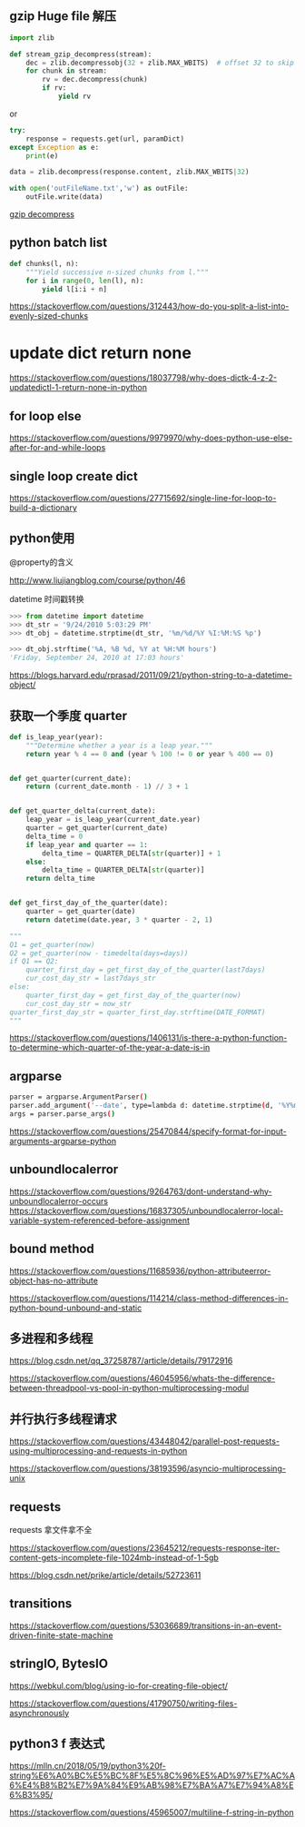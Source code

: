 ## gzip Huge file 解压


```python
import zlib

def stream_gzip_decompress(stream):
    dec = zlib.decompressobj(32 + zlib.MAX_WBITS)  # offset 32 to skip the header
    for chunk in stream:
        rv = dec.decompress(chunk)
        if rv:
            yield rv
```

or

```python
try:
    response = requests.get(url, paramDict)
except Exception as e:
    print(e)

data = zlib.decompress(response.content, zlib.MAX_WBITS|32)

with open('outFileName.txt','w') as outFile:
    outFile.write(data)
```


[gzip decompress](https://stackoverflow.com/questions/12571913/python-unzipping-stream-of-bytes)


## python batch list

```python
def chunks(l, n):
    """Yield successive n-sized chunks from l."""
    for i in range(0, len(l), n):
        yield l[i:i + n]
```

https://stackoverflow.com/questions/312443/how-do-you-split-a-list-into-evenly-sized-chunks


# update dict return none

https://stackoverflow.com/questions/18037798/why-does-dictk-4-z-2-updatedictl-1-return-none-in-python


## for loop else

https://stackoverflow.com/questions/9979970/why-does-python-use-else-after-for-and-while-loops


## single loop  create dict

https://stackoverflow.com/questions/27715692/single-line-for-loop-to-build-a-dictionary


## python使用

@property的含义

http://www.liujiangblog.com/course/python/46


datetime 时间戳转换
```python
>>> from datetime import datetime
>>> dt_str = '9/24/2010 5:03:29 PM'
>>> dt_obj = datetime.strptime(dt_str, '%m/%d/%Y %I:%M:%S %p')

>>> dt_obj.strftime('%A, %B %d, %Y at %H:%M hours')
'Friday, September 24, 2010 at 17:03 hours'
```

https://blogs.harvard.edu/rprasad/2011/09/21/python-string-to-a-datetime-object/


## 获取一个季度 quarter

```python
def is_leap_year(year):
    """Determine whether a year is a leap year."""
    return year % 4 == 0 and (year % 100 != 0 or year % 400 == 0)


def get_quarter(current_date):
    return (current_date.month - 1) // 3 + 1


def get_quarter_delta(current_date):
    leap_year = is_leap_year(current_date.year)
    quarter = get_quarter(current_date)
    delta_time = 0
    if leap_year and quarter == 1:
        delta_time = QUARTER_DELTA[str(quarter)] + 1
    else:
        delta_time = QUARTER_DELTA[str(quarter)]
    return delta_time


def get_first_day_of_the_quarter(date):
    quarter = get_quarter(date)
    return datetime(date.year, 3 * quarter - 2, 1)

"""
Q1 = get_quarter(now)
Q2 = get_quarter(now - timedelta(days=days))
if Q1 == Q2:
    quarter_first_day = get_first_day_of_the_quarter(last7days)
    cur_cost_day_str = last7days_str
else:
    quarter_first_day = get_first_day_of_the_quarter(now)
    cur_cost_day_str = now_str
quarter_first_day_str = quarter_first_day.strftime(DATE_FORMAT)
"""
```

https://stackoverflow.com/questions/1406131/is-there-a-python-function-to-determine-which-quarter-of-the-year-a-date-is-in

## argparse

```sh
parser = argparse.ArgumentParser()
parser.add_argument('--date', type=lambda d: datetime.strptime(d, '%Y%m%d'))
args = parser.parse_args()
```

https://stackoverflow.com/questions/25470844/specify-format-for-input-arguments-argparse-python

## unboundlocalerror

https://stackoverflow.com/questions/9264763/dont-understand-why-unboundlocalerror-occurs
https://stackoverflow.com/questions/16837305/unboundlocalerror-local-variable-system-referenced-before-assignment

## bound method


https://stackoverflow.com/questions/11685936/python-attributeerror-object-has-no-attribute

https://stackoverflow.com/questions/114214/class-method-differences-in-python-bound-unbound-and-static


## 多进程和多线程

https://blog.csdn.net/qq_37258787/article/details/79172916

https://stackoverflow.com/questions/46045956/whats-the-difference-between-threadpool-vs-pool-in-python-multiprocessing-modul


## 并行执行多线程请求

https://stackoverflow.com/questions/43448042/parallel-post-requests-using-multiprocessing-and-requests-in-python

https://stackoverflow.com/questions/38193596/asyncio-multiprocessing-unix


## requests

requests 拿文件拿不全

https://stackoverflow.com/questions/23645212/requests-response-iter-content-gets-incomplete-file-1024mb-instead-of-1-5gb

https://blog.csdn.net/prike/article/details/52723611


## transitions

https://stackoverflow.com/questions/53036689/transitions-in-an-event-driven-finite-state-machine


## stringIO, BytesIO

https://webkul.com/blog/using-io-for-creating-file-object/


https://stackoverflow.com/questions/41790750/writing-files-asynchronously


## python3 f 表达式

https://mlln.cn/2018/05/19/python3%20f-string%E6%A0%BC%E5%BC%8F%E5%8C%96%E5%AD%97%E7%AC%A6%E4%B8%B2%E7%9A%84%E9%AB%98%E7%BA%A7%E7%94%A8%E6%B3%95/

https://stackoverflow.com/questions/45965007/multiline-f-string-in-python
